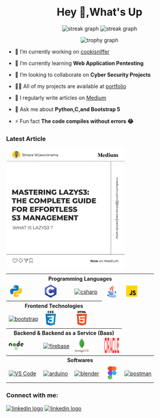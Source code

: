 <h1 align="center">Hey 👋,What's Up</h1>
<div align="center">
    <p align="center">
        <img src="https://streak-stats.demolab.com?user=mrcookee&locale=en&mode=daily&theme=dracula&hide_border=false&border_radius=5&order=3"
            height="150" alt="streak graph" />
        <img src="https://github-readme-stats.vercel.app/api/top-langs?username=mrcookee&show_icons=true&locale=en&theme=dracula"
            height="150" alt="streak graph" />
    </p>
    <img src="https://github-profile-trophy.vercel.app?username=mrcookee&theme=dracula&column=-1&row=1&margin-w=8&margin-h=8&no-bg=false&no-frame=false&order=4"
        height="150" alt="trophy graph" />
</div>

- 🔭 I’m currently working on [cookisniffer](https://github.com/mrcookee/cookisniffer)

- 🌱 I’m currently learning **Web Application Pentesting**

- 👯 I’m looking to collaborate on **Cyber Security Projects**

- 👨‍💻 All of my projects are available at [portfolio](portfolio)

- 📝 I regularly write articles on [Medium](https://medium.com/@binarawijewickrama)

- 💬 Ask me about **Python,C,and Bootstrap 5**

- ⚡ Fun fact **The code compiles without errors 😂**

<h3 align="left">Latest Article</h3>
<a href="https://medium.com/@binarawijewickrama/mastering-lazys3-the-complete-guide-for-effortless-s3-management-36280c904704" target="_blank" rel="noreferrer">
        <img src="assets/Mediumlazy3Post.png" height="320" width="320" frameborder="0" allowfullscreen="" title="Embedded post">
    </a>

    
    
<div align="left">
    <table>
        <!-- Programming Languages Section -->
        <tr>
            <th colspan="5">Programming Languages</th>
        </tr>
        <tr>
            <td><a href="https://www.python.org" target="_blank" rel="noreferrer">
                    <img src="assets/python.gif"
                        alt="python" width="40" height="40" />
                </a></td>
            <td><a href="https://www.cprogramming.com/" target="_blank" rel="noreferrer">
                    <img src="assets/c.gif" alt="c" width="40" height="40" />
                </a></td>
            <td><a href="https://www.w3schools.com/cs/" target="_blank" rel="noreferrer">
                    <img src="assets/cshrap.gif"
                        alt="csharp" width="40" height="40" />
                </a></td>
            <td><a href="https://www.java.com" target="_blank" rel="noreferrer">
                    <img src="assets/java.gif" alt="java" width="40" height="40" />
                </a></td>
            <td><a href="https://developer.mozilla.org/en-US/docs/Web/JavaScript" target="_blank" rel="noreferrer">
                    <img src="assets/javascript.gif"
                        alt="javascript" width="40" height="40" />
                </a></td>
        </tr>
        <!-- Frontend Technologies Section -->
        <tr>
            <th colspan="3">Frontend Technologies</th>
        </tr>
        <tr>
            <td><a href="https://getbootstrap.com" target="_blank" rel="noreferrer">
                    <img src="https://getbootstrap.com/docs/5.3/assets/brand/bootstrap-logo-shadow.png" alt="bootstrap"
                        width="40" height="40" />
                </a></td>
            <td><a href="https://www.w3schools.com/css/" target="_blank" rel="noreferrer">
                    <img src="https://raw.githubusercontent.com/devicons/devicon/master/icons/css3/css3-original-wordmark.svg"
                        alt="css3" width="40" height="40" />
                </a></td>
            <td><a href="https://www.w3.org/html/" target="_blank" rel="noreferrer">
                    <img src="https://raw.githubusercontent.com/devicons/devicon/master/icons/html5/html5-original-wordmark.svg"
                        alt="html5" width="40" height="40" />
                </a></td>
        </tr>
        <!-- Backend & Backend as a Service (Baas) Section -->
        <tr>
            <th colspan="4">Backend & Backend as a Service (Baas)</th>
        </tr>
        <tr>
            <td><a href="https://nodejs.org" target="_blank" rel="noreferrer">
                    <img src="https://raw.githubusercontent.com/devicons/devicon/master/icons/nodejs/nodejs-original-wordmark.svg"
                        alt="nodejs" width="40" height="40" />
                </a></td>
            <td><a href="https://firebase.google.com/" target="_blank" rel="noreferrer">
                    <img src="https://www.vectorlogo.zone/logos/firebase/firebase-icon.svg" alt="firebase" width="40"
                        height="40" />
                </a></td>
            <td><a href="https://www.mongodb.com/" target="_blank" rel="noreferrer">
                    <img src="https://raw.githubusercontent.com/devicons/devicon/master/icons/mongodb/mongodb-original-wordmark.svg"
                        alt="mongodb" width="40" height="40" />
                </a></td>
            <td><a href="https://www.oracle.com/" target="_blank" rel="noreferrer">
                    <img src="assets/oracle.png" alt="oracle" width="40" height="40" />
                </a></td>
        </tr>
        <!-- Softwares Section -->
        <tr>
            <th colspan="5">Softwares</th>
        </tr>
        <tr>
            <td><a href="https://code.visualstudio.com" target="_blank" rel="noreferrer">
                    <img src="https://code.visualstudio.com/assets/images/code-stable.png" alt="VS Code" width="40"
                        height="40" />
                </a></td>
            <td><a href="https://www.arduino.cc/" target="_blank" rel="noreferrer">
                    <img src="https://cdn.worldvectorlogo.com/logos/arduino-1.svg" alt="arduino" width="40" height="40"/>
                </a></td>
            <td><a href="https://www.blender.org/" target="_blank" rel="noreferrer">
                    <img src="https://download.blender.org/branding/community/blender_community_badge_white.svg"
                        alt="blender" width="40" height="40" />
                </a></td>
            <td><a href="https://www.figma.com/" target="_blank" rel="noreferrer">
                    <img src="assets/figma.gif" alt="figma" width="40" height="40"/>
                </a></td>
            <td><a href="https://postman.com" target="_blank" rel="noreferrer">
                    <img src="https://www.vectorlogo.zone/logos/getpostman/getpostman-icon.svg" alt="postman" width="40"
                        height="40"/>
                </a></td>
        </tr>
    </table>
</div>



<h3 align="left">Connect with me:</h3>
<p align="left">
    <a href="https://linkedin.com/in/binara-wijewickrama" target="_blank"><img src="https://img.shields.io/static/v1?message=LinkedIn&logo=linkedin&label=&color=0077B5&logoColor=white&labelColor=&style=for-the-badge" height="35" alt="linkedin logo"  /></a>
    <a href="https://medium.com/@binarawijewickrama" target="_blank"><img src="https://img.shields.io/static/v1?message=Medium&logo=Medium&label=&color=ffffff&logoColor=000000&labelColor=&style=for-the-badge" height="35" alt="linkedin logo"  /></a>
</p>
